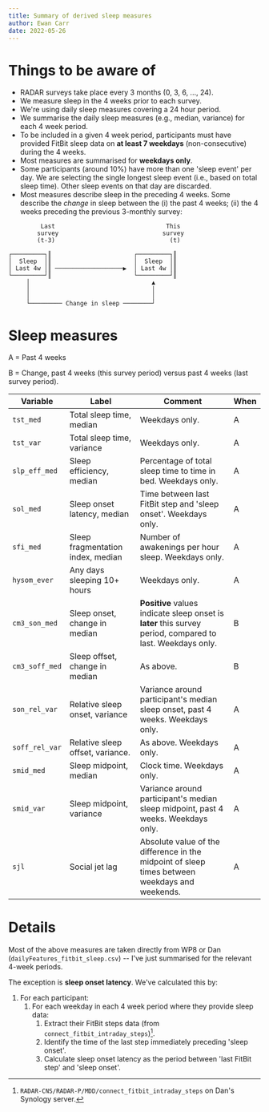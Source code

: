 ```yaml
---
title: Summary of derived sleep measures
author: Ewan Carr
date: 2022-05-26
---
```


# Things to be aware of

* RADAR surveys take place every 3 months (0, 3, 6, ..., 24).
* We measure sleep in the 4 weeks prior to each survey.
* We're using daily sleep measures covering a 24 hour period.
* We summarise the daily sleep measures (e.g., median, variance) for each 4 week period.
* To be included in a given 4 week period, participants must have provided FitBit sleep data on **at least 7 weekdays** (non-consecutive) during the 4 weeks.
* Most measures are summarised for **weekdays only**.
* Some participants (around 10%) have more than one 'sleep event' per day. We are selecting the single longest sleep event (i.e., based on total sleep time). Other sleep events on that day are discarded. 
* Most measures describe sleep in the preceding 4 weeks. Some describe the *change* in sleep between the (i) the past 4 weeks; (ii) the 4 weeks preceding the previous 3-monthly survey:

```
         Last                               This    
        survey                             survey   
        (t-3)                                (t)    
                                                    
┌─────────┐║                       ┌─────────┐║     
│  Sleep  │║                       │  Sleep  │║     
│ Last 4w │║ ───────────────────▶  │ Last 4w │║     
└─────────┘║                       └─────────┘║     
     │                                  ▲           
     │                                  │           
     │                                  │           
     └───────── Change in sleep ────────┘           

```

# Sleep measures

A = Past 4 weeks

B = Change, past 4 weeks (this survey period) versus past 4 weeks (last survey period). 

| Variable       | Label                             | Comment                                                      | When |
| -------------- | --------------------------------- | ------------------------------------------------------------ | ---- |
| `tst_med`      | Total sleep time, median          | Weekdays only.                                               | A    |
| `tst_var`      | Total sleep time, variance        | Weekdays only.                                               | A    |
| `slp_eff_med`  | Sleep efficiency, median          | Percentage of total sleep time to time in bed. Weekdays only. | A    |
| `sol_med`      | Sleep onset latency, median       | Time between last FitBit step and 'sleep onset'. Weekdays only. | A    |
| `sfi_med`      | Sleep fragmentation index, median | Number of awakenings per hour sleep. Weekdays only.          | A    |
| `hysom_ever`   | Any days sleeping 10+ hours       | Weekdays only.                                               | A    |
| `cm3_son_med`  | Sleep onset, change in median     | **Positive** values indicate sleep onset is **later** this survey period, compared to last. Weekdays only. | B    |
| `cm3_soff_med` | Sleep offset, change in median    | As above.                                                    | B    |
| `son_rel_var`  | Relative sleep onset, variance    | Variance around participant's median sleep onset, past 4 weeks. Weekdays only. | A    |
| `soff_rel_var` | Relative sleep offset, variance.  | As above. Weekdays only.                                     | A    |
| `smid_med`     | Sleep midpoint, median            | Clock time. Weekdays only.                                   | A    |
| `smid_var`     | Sleep midpoint, variance          | Variance around participant's median sleep midpoint, past 4 weeks. Weekdays only. | A    |
| `sjl`          | Social jet lag                    | Absolute value of the difference in the midpoint of sleep times between weekdays and weekends. | A    |

# Details

Most of the above measures are taken directly from WP8 or Dan (`dailyFeatures_fitbit_sleep.csv`) -- I've just summarised for the relevant 4-week periods.

The exception is **sleep onset latency**. We've calculated this by:

1. For each participant:
   1. For each weekday in each 4 week period where they provide sleep data: 
      1. Extract their FitBit steps data (from `connect_fitbit_intraday_steps`)[^path].
      2. Identify the time of the last step immediately preceding 'sleep onset'.
      3. Calculate sleep onset latency as the period between 'last FitBit step' and 'sleep onset'.

[^path]: `RADAR-CNS/RADAR-P/MDD/connect_fitbit_intraday_steps` on Dan's Synology server.

